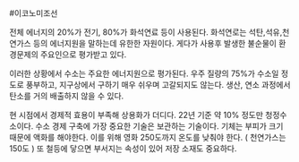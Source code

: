#이코노미조선 

전체 에너지의 20%가 전기, 80%가 화석연료 등이 사용된다. 화석연로는 석탄,석유,천연가스 등의 에너지원을 말하는데 유한한 자원이다. 게다가 사용후 발생한 불순물이 환경문제의 주요인으로 평가받고 있다. 

이러한 상황에서 수소는 주요한 에너지원으로 평가된다. 우주 질량의 75%가 수소일 정도로 풍부하고, 지구상에서 구하기 매우 쉬우며 고갈되지도 않는다. 생산, 연소 과정에서 탄소를 거의 배출하지 않을 수 있다.

현 시점에서 경제적 효용이 부족해 상용화가 더디다. 22년 기준 약 10% 정도만 청정수소이다. 수소 경제 구축에 가장 중요한 기술은 보관하는 기술이다. 기체는 부피가 크기 때문에 액화를 해야한다. 이를 위해 영화 250도까지 온도를 낮춰야 한다. ( 천연가스는 150도 ) 또 철등에 닿으면 부서지는 속성이 있어 저장 소재도 중요하다.

